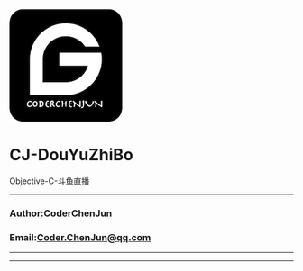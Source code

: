 ![smile](https://raw.githubusercontent.com/CoderChenJun/CJ-DouYuZhiBo/master/CJLOGO_B.png "Logo")<br>
# CJ-DouYuZhiBo
Objective-C-斗鱼直播

****
### Author:CoderChenJun
### Email:Coder.ChenJun@qq.com
****

_____________________________________________
